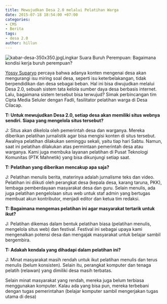 ```yaml
---
title: Mewujudkan Desa 2.0 melalui Pelatihan Warga
date: 2015-07-18 18:54:00 +07:00
categories:
- CMS
- Berita
tags:
- desa 2.0
author: hillun
---
```


![kabar-desa-350x350.jpg](/uploads/kabar-desa-350x350.jpg)Lingkar Suara Buruh Perempuan: Bagaimana kondisi kerja buruh perempuan?

[Yossy Suparyo](http://ciptamedia.org/team/yossy-suparyo/) percaya bahwa adanya konten mengenai desa akan mengurangi isu miring soal desa, seperti isu keterbelakangan, tidak berpendidikan dan desa sebagai beban. Hal ini bisa diwujudkan melalui Desa 2.0, sebuah sistem tata kelola sumber daya desa berbasis internet. Lalu, bagaimana sistem tersebut bisa terwujud? Simak perbincangan tim Cipta Media Seluler dengan Fadli, fasilitator pelatihan warga di Desa Cilacap.

**T: Untuk mewujudkan Desa 2.0, setiap desa akan memiliki situs webnya sendiri. Siapa yang mengelola situs tersebut?**

J: Situs akan dikelola oleh pemerintah desa dan warganya. Mereka diberikan pelatihan jurnalistik agar bisa mengisi konten di situs tersebut. Awalnya pelatihan dilakukan seminggu sekali, yaitu tiap hari Sabtu. Namun, saat ini pelatihan dilakukan atas permintaan pemerintah desa atau warganya. Kami juga membuka layanan pelatihan di Pusat Teknologi Komunitas (PTK Mahnetik) yang bisa dikunjungi setiap saat.

**T: Pelatihan yang diberikan mencakup apa saja?**

J: Pelatihan menulis berita, materinya adalah jurnalisme teks dan video. Pelatihan ini diikuti oleh perangkat desa (kepala desa, karang taruna, PKK), lembaga pemberdayaan masyarakat desa dan guru. Selain menulis, ada juga pelatihan pengelolaan situs web untuk staf admin yang bertugas membuat akun kontributor, menjadi editor dan ketua tim redaksi.

**T: Bagaimana mengemas pelatihan ini agar masyarakat tertarik untuk ikut?**

J: Pelatihan dikemas dalam bentuk pelatihan biasa (pelatihan menulis, mengelola situs web) dan festival. Festival ini sebagai upaya kami mengenalkan potensi desa dan mengajak masyarakat untuk belajar sambil bergembira.

**T: Adakah kendala yang dihadapi dalam pelatihan ini?**

J: Minat masyarakat masih rendah untuk ikut pelatihan menulis dan terus menulis (belum konsisten). Selain itu, perangkat komputer dan tenaga pelatih (relawan) yang dimiliki desa masih terbatas.

Selain minat masyarakat yang rendah, mereka juga belum terbiasa menggunakan komputer. Kalau ada yang bisa pun, mereka terbebani dengan tugas pemerintahan (belajar komputer sambil mengerjakan tugas utama di desa)